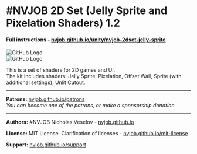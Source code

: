 # #NVJOB 2D Set (Jelly Sprite and Pixelation Shaders) 1.2
#### Full instructions - [nvjob.github.io/unity/nvjob-2dset-jelly-sprite](https://nvjob.github.io/unity/nvjob-2dset-jelly-sprite)

![GitHub Logo](https://nvjob.github.io/repo/unity%20assets/2d-set-jelly-sprite/pic/5.jpg)<br>
![GitHub Logo](https://nvjob.github.io/repo/unity%20assets/2d-set-jelly-sprite/pic/4.jpg)

This is a set of shaders for 2D games and UI.<br>
The kit includes shaders: Jelly Sprite, Pixelation, Offset Wall, Sprite (with additional settings), Unlit Cutout.

-------------------------------------------------------------------

**Patrons:** [nvjob.github.io/patrons](https://nvjob.github.io/patrons)<br>
*You can become one of the patrons, or make a sponsorship donation.*

-------------------------------------------------------------------

**Authors:** #NVJOB Nicholas Veselov - [nvjob.github.io](https://nvjob.github.io)

**License:** MIT License. Clarification of licenses - [nvjob.github.io/mit-license](https://nvjob.github.io/mit-license)

**Support:** [nvjob.github.io/support](https://nvjob.github.io/support)
